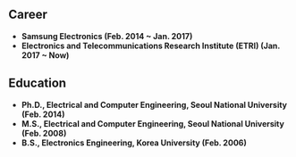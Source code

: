 ## Career
+ **Samsung Electronics (Feb. 2014 ~ Jan. 2017)**
+ **Electronics and Telecommunications Research Institute (ETRI) (Jan. 2017 ~ Now)**

## Education
+ **Ph.D., Electrical and Computer Engineering, Seoul National University (Feb. 2014)**
+ **M.S., Electrical and Computer Engineering, Seoul National University (Feb. 2008)**
+ **B.S., Electronics Engineering, Korea University (Feb. 2006)**

